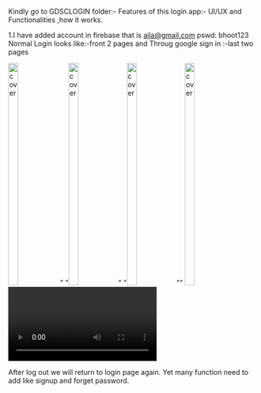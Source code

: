 Kindly go to GDSCLOGIN folder:-
Features of this login app:-
UI/UX and Functionalities ,how it works.

1.I have added account in firebase that is 
aila@gmail.com
pswd: bhoot123
Normal Login looks like:-front 2 pages and Throug google sign in :-last two pages

<img width="20%" height = "450px" src="https://user-images.githubusercontent.com/104529563/215080732-216035e2-3ccf-4732-8814-dd8ec4de3cdf.png" alt="cover" /> " "<img width="20%" height = "450px" src="https://user-images.githubusercontent.com/104529563/215080970-f8d17bc7-b2fc-4a5a-b741-aafe85553831.png" alt="cover" />" "<img width="20%" height = "450px" src="https://user-images.githubusercontent.com/104529563/215116649-8e460bca-1b33-4e72-b9f5-56dfd658e029.png" alt="cover" />""
<img width="20%" height = "450px" src="https://user-images.githubusercontent.com/104529563/215158136-0be495c7-3c5a-4e7e-88ab-c195a21a95aa.png" alt="cover" />
<video src  = "https://drive.google.com/file/d/1oZHV8YnEEkM7T4MsiLHRiUDGnBrZdB9g/view?usp=drivesdk">
  

After log out we will return to login page again.
Yet many function need to add like signup and forget password.


